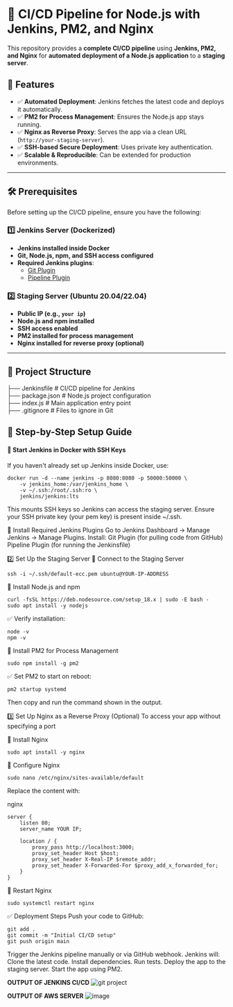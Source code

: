 # 🚀 CI/CD Pipeline for Node.js with Jenkins, PM2, and Nginx  

This repository provides a **complete CI/CD pipeline** using **Jenkins, PM2, and Nginx** for **automated deployment of a Node.js application** to a **staging server**.

## 📌 Features  
- ✅ **Automated Deployment**: Jenkins fetches the latest code and deploys it automatically.  
- ✅ **PM2 for Process Management**: Ensures the Node.js app stays running.  
- ✅ **Nginx as Reverse Proxy**: Serves the app via a clean URL (`http://your-staging-server`).  
- ✅ **SSH-based Secure Deployment**: Uses private key authentication.  
- ✅ **Scalable & Reproducible**: Can be extended for production environments.  

---

## 🛠 Prerequisites  
Before setting up the CI/CD pipeline, ensure you have the following:  

### **1️⃣ Jenkins Server (Dockerized)**
- **Jenkins installed inside Docker**  
- **Git, Node.js, npm, and SSH access configured**  
- **Required Jenkins plugins**:  
  - [Git Plugin](https://plugins.jenkins.io/git/)  
  - [Pipeline Plugin](https://plugins.jenkins.io/workflow-aggregator/)  

### **2️⃣ Staging Server (Ubuntu 20.04/22.04)**
- **Public IP (e.g., `your ip`)**  
- **Node.js and npm installed**  
- **SSH access enabled**  
- **PM2 installed for process management**  
- **Nginx installed for reverse proxy (optional)**  

---

## 📂 Project Structure  
├── Jenkinsfile # CI/CD pipeline for Jenkins                         
├── package.json # Node.js project configuration                  
├── index.js # Main application entry point                               
├── .gitignore # Files to ignore in Git                         


## 🚀 Step-by-Step Setup Guide 

#### **🔹 Start Jenkins in Docker with SSH Keys**
If you haven't already set up Jenkins inside Docker, use:  
```
docker run -d --name jenkins -p 8080:8080 -p 50000:50000 \
    -v jenkins_home:/var/jenkins_home \
    -v ~/.ssh:/root/.ssh:ro \
    jenkins/jenkins:lts
```
This mounts SSH keys so Jenkins can access the staging server.
Ensure your SSH private key (your pem key) is present inside ~/.ssh.

🔹 Install Required Jenkins Plugins
Go to Jenkins Dashboard → Manage Jenkins → Manage Plugins.
Install:
Git Plugin (for pulling code from GitHub)
Pipeline Plugin (for running the Jenkinsfile)

2️⃣ Set Up the Staging Server
🔹 Connect to the Staging Server
```
ssh -i ~/.ssh/default-ecc.pem ubuntu@YOUR-IP-ADDRESS
```
🔹 Install Node.js and npm
```
curl -fsSL https://deb.nodesource.com/setup_18.x | sudo -E bash -
sudo apt install -y nodejs
```
✅ Verify installation:
```
node -v
npm -v
```

🔹 Install PM2 for Process Management
```
sudo npm install -g pm2
```

✅ Set PM2 to start on reboot:
```
pm2 startup systemd
```
Then copy and run the command shown in the output.

3️⃣ Set Up Nginx as a Reverse Proxy (Optional)
To access your app without specifying a port 

🔹 Install Nginx
```
sudo apt install -y nginx
```
🔹 Configure Nginx
```
sudo nano /etc/nginx/sites-available/default
```
Replace the content with:

nginx
```
server {
    listen 80;
    server_name YOUR IP;

    location / {
        proxy_pass http://localhost:3000;
        proxy_set_header Host $host;
        proxy_set_header X-Real-IP $remote_addr;
        proxy_set_header X-Forwarded-For $proxy_add_x_forwarded_for;
    }
}
```
🔹 Restart Nginx

```
sudo systemctl restart nginx
````
✅ Deployment Steps
Push your code to GitHub:
```
git add .
git commit -m "Initial CI/CD setup"
git push origin main
```
Trigger the Jenkins pipeline manually or via GitHub webhook.
Jenkins will:
Clone the latest code.
Install dependencies.
Run tests.
Deploy the app to the staging server.
Start the app using PM2.

**OUTPUT OF JENKINS CI/CD**
![git project](https://github.com/user-attachments/assets/c056a3ac-c7a2-41d0-abfa-7c0cb1af44f7)


**OUTPUT OF AWS SERVER**
![image](https://github.com/user-attachments/assets/36a524c7-e87d-4904-906d-157c62d6a63f)

